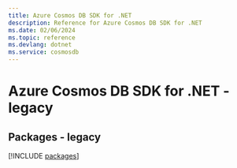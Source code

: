 ```yaml
---
title: Azure Cosmos DB SDK for .NET
description: Reference for Azure Cosmos DB SDK for .NET
ms.date: 02/06/2024
ms.topic: reference
ms.devlang: dotnet
ms.service: cosmosdb
---
```

# Azure Cosmos DB SDK for .NET - legacy
## Packages - legacy
[!INCLUDE [packages](cosmos-db-index.md)]